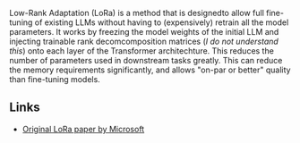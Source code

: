 Low-Rank Adaptation (LoRa) is a method that is designedto allow full fine-tuning of existing LLMs without having to (expensively) retrain all the model parameters. It works by freezing the model weights of the initial LLM and injecting trainable rank decomcomposition matrices (*I do not understand this*) onto each layer of the Transformer architechture. This reduces the number of parameters used in downstream tasks greatly.  This can reduce the memory requirements significantly, and allows "on-par or better" quality than fine-tuning models.

## Links

- [Original LoRa paper by Microsoft](https://arxiv.org/abs/2106.09685)